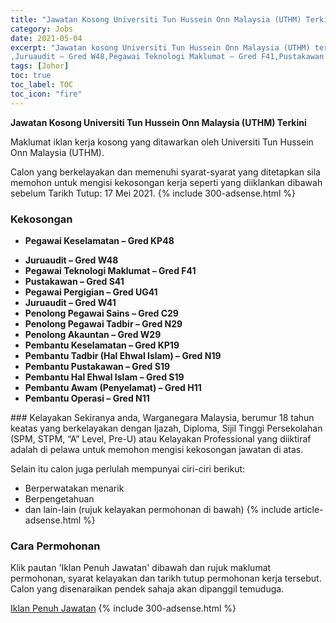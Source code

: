 ```yaml
---
title: "Jawatan Kosong Universiti Tun Hussein Onn Malaysia (UTHM) Terkini" 
category: Jobs 
date: 2021-05-04 
excerpt: "Jawatan kosong Universiti Tun Hussein Onn Malaysia (UTHM) terkini untuk kekosongan Pegawai Keselamatan – Gred KP48
,Juruaudit – Gred W48,Pegawai Teknologi Maklumat – Gred F41,Pustakawan – Gred S41,Pegawai Pergigian – Gred UG41,Juruaudit – Gred W41,Penolong Pegawai Sains – Gred C29 ,Penolong Pegawai Tadbir – Gred N29,Penolong Akauntan – Gred W29,Pembantu Keselamatan – Gred KP19,Pembantu Tadbir (Hal Ehwal Islam) – Gred N19,Pembantu Pustakawan – Gred S19 ,Pembantu Hal Ehwal Islam – Gred S19,Pembantu Awam (Penyelamat) – Gred H11,Pembantu Operasi – Gred N11" 
tags: [Johor] 
toc: true 
toc_label: TOC 
toc_icon: "fire" 
--- 
```


**Jawatan Kosong Universiti Tun Hussein Onn Malaysia (UTHM) Terkini**

Maklumat iklan kerja kosong yang ditawarkan oleh Universiti Tun Hussein Onn Malaysia (UTHM). 

Calon yang berkelayakan dan memenuhi syarat-syarat yang ditetapkan sila memohon untuk mengisi kekosongan kerja seperti yang diiklankan dibawah sebelum Tarikh Tutup: 17 Mei 2021. 
{% include 300-adsense.html %} 
### Kekosongan 
<ul>
<li>
<p><strong>Pegawai Keselamatan &#8211; Gred KP48</strong></p>
</li>
<li><strong>Juruaudit &#8211; Gred </strong><strong>W48</strong></li>
<li><strong>Pegawai Teknologi Maklumat &#8211; Gred </strong><strong>F41</strong></li>
<li><strong>Pustakawan &#8211; Gred S41</strong></li>
<li><strong>Pegawai Pergigian &#8211; Gred UG41</strong></li>
<li><strong>Juruaudit &#8211; Gred W41</strong></li>
<li><strong>Penolong Pegawai Sains &#8211; Gred C29&#160;</strong></li>
<li><strong>Penolong Pegawai Tadbir &#8211; Gred </strong><strong>N29</strong></li>
<li><strong>Penolong Akauntan &#8211; Gred W29</strong></li>
<li><strong>Pembantu Keselamatan &#8211; Gred KP19</strong></li>
<li><strong>Pembantu Tadbir (Hal Ehwal Islam) &#8211; Gred N19</strong></li>
<li><strong>Pembantu Pustakawan &#8211; Gred S19&#160;</strong></li>
<li><strong>Pembantu Hal Ehwal Islam &#8211; Gred S19</strong></li>
<li><strong>Pembantu Awam (Penyelamat) &#8211; Gred H11</strong></li>
<li><strong>Pembantu Operasi &#8211; Gred N11</strong></li>
</ul> 
### Kelayakan 
Sekiranya anda, Warganegara Malaysia, berumur 18 tahun keatas yang berkelayakan dengan Ijazah, Diploma, Sijil Tinggi Persekolahan (SPM, STPM, “A” Level, Pre-U) atau Kelayakan Professional yang diiktiraf adalah di pelawa untuk memohon mengisi kekosongan jawatan di atas.

Selain itu calon juga perlulah mempunyai ciri-ciri berikut:
- Berperwatakan menarik
- Berpengetahuan
- dan lain-lain (rujuk kelayakan permohonan di bawah) 
{% include article-adsense.html %} 
### Cara Permohonan 
Klik pautan 'Iklan Penuh Jawatan' dibawah dan rujuk maklumat permohonan, syarat kelayakan dan tarikh tutup permohonan kerja tersebut.
Calon yang disenaraikan pendek sahaja akan dipanggil temuduga.

<a href="https://www.uthm.edu.my/en/latest-info/262-jawatan-kosong-pentadbiran-sesi-2-tahun-2021" class="btn btn--info" target="_blank" rel="nofollow noopenner">Iklan Penuh Jawatan</a> 
{% include 300-adsense.html %} 